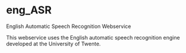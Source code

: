 # eng_ASR
English Automatic Speech Recognition Webservice

This webservice uses the English automatic speech recognition engine developed at the University of Twente.
